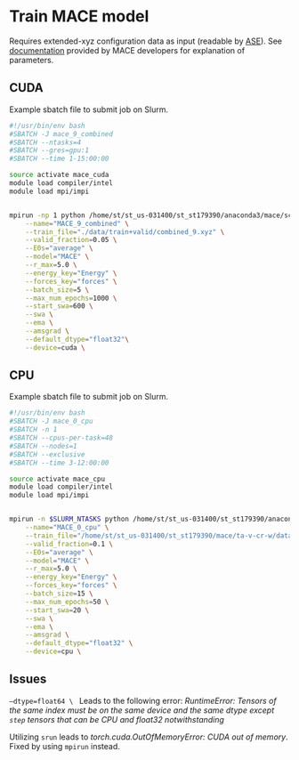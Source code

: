 # Train MACE model

Requires extended-xyz configuration data as input (readable by [ASE](https://wiki.fysik.dtu.dk/ase/ase/io/io.html)). See [documentation](https://github.com/ACEsuit/mace?tab=readme-ov-file#training) provided by MACE developers for explanation of parameters.

## CUDA
Example sbatch file to submit job on Slurm.
```bash
#!/usr/bin/env bash
#SBATCH -J mace_9_combined
#SBATCH --ntasks=4
#SBATCH --gres=gpu:1
#SBATCH --time 1-15:00:00

source activate mace_cuda
module load compiler/intel
module load mpi/impi


mpirun -np 1 python /home/st/st_us-031400/st_st179390/anaconda3/mace/scripts/run_train.py \
    --name="MACE_9_combined" \
    --train_file="./data/train+valid/combined_9.xyz" \
    --valid_fraction=0.05 \
    --E0s="average" \
    --model="MACE" \
    --r_max=5.0 \
    --energy_key="Energy" \
    --forces_key="forces" \
    --batch_size=5 \
    --max_num_epochs=1000 \
    --start_swa=600 \
    --swa \
    --ema \
    --amsgrad \
    --default_dtype="float32"\
    --device=cuda \
```

## CPU
Example sbatch file to submit job on Slurm.
```bash
#!/usr/bin/env bash
#SBATCH -J mace_0_cpu
#SBATCH -n 1
#SBATCH --cpus-per-task=48
#SBATCH --nodes=1
#SBATCH --exclusive
#SBATCH --time 3-12:00:00

source activate mace_cpu
module load compiler/intel
module load mpi/impi


mpirun -n $SLURM_NTASKS python /home/st/st_us-031400/st_st179390/anaconda3/mace/scripts/run_train.py \
    --name="MACE_0_cpu" \
    --train_file="/home/st/st_us-031400/st_st179390/mace/ta-v-cr-w/data/train/train_0.xyz" \
    --valid_fraction=0.1 \
    --E0s="average" \
    --model="MACE" \
    --r_max=5.0 \
    --energy_key="Energy" \
    --forces_key="forces" \
    --batch_size=15 \
    --max_num_epochs=50 \
    --start_swa=20 \
    --swa \
    --ema \
    --amsgrad \
    --default_dtype="float32" \
    --device=cpu \
```

## Issues
`—dtype=float64 \ `
Leads to the following error: *RuntimeError: Tensors of the same index must be on the same device and the same dtype except `step` tensors that can be CPU and float32 notwithstanding*

Utilizing `srun` leads to *torch.cuda.OutOfMemoryError: CUDA out of memory*. Fixed by using `mpirun` instead.